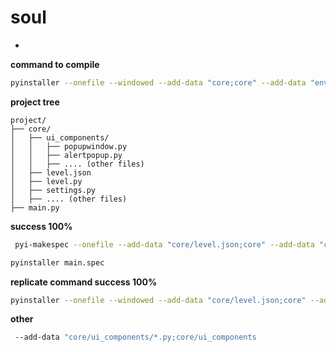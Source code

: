 # soul  

-

**command to compile**

```sh
pyinstaller --onefile --windowed --add-data "core;core" --add-data "env/Lib/site-packages/pygame_gui/data;pygame_gui/data" main.py

```

**project tree**

```
project/
├── core/
│   ├── ui_components/
│   │   ├── popupwindow.py
│   │   ├── alertpopup.py
│   │   ├── .... (other files)
│   ├── level.json
│   ├── level.py
│   ├── settings.py
│   ├── .... (other files)
├── main.py

```



**success 100%**
```sh
 pyi-makespec --onefile --add-data "core/level.json;core" --add-data "core;core" --add-data "env/Lib/site-packages/pygame_gui/data;pygame_gui/data" main.py
 ```
```sh
pyinstaller main.spec

```


 

**replicate command success 100%**

```sh
pyinstaller --onefile --windowed --add-data "core/level.json;core" --add-data "core;core" --add-data "env/Lib/site-packages/pygame_gui/data;pygame_gui/data" main.py

```



**other**
```sh
 --add-data "core/ui_components/*.py;core/ui_components
```
